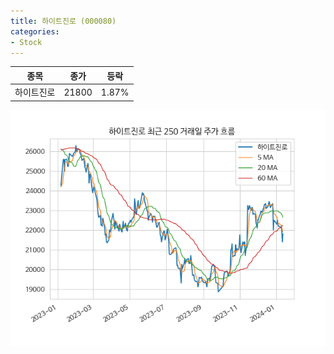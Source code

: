 ```yaml
---
title: 하이트진로 (000080)
categories:
- Stock
---
```


|종목|종가|등락|
|----|----|----|
|하이트진로|21800|1.87%|

<!-- more -->

![000080](/assets/images/stock/000080.png)